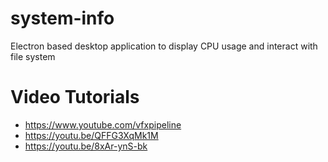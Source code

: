 # system-info
Electron based desktop application to display CPU usage and interact with file system

# Video Tutorials
- https://www.youtube.com/vfxpipeline
- https://youtu.be/QFFG3XqMk1M
- https://youtu.be/8xAr-ynS-bk
